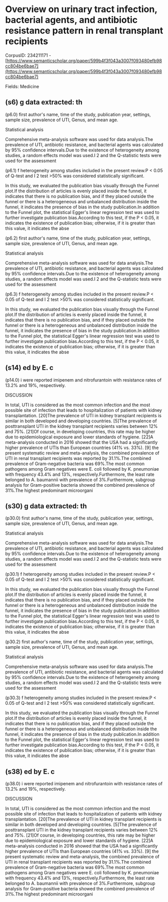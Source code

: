 # Overview on urinary tract infection, bacterial agents, and antibiotic resistance pattern in renal transplant recipients

CorpusID: 234211171 - [https://www.semanticscholar.org/paper/599b4f3f043a3007f093480efb98cc804be6bae7](https://www.semanticscholar.org/paper/599b4f3f043a3007f093480efb98cc804be6bae7)

Fields: Medicine

## (s6) g data extracted: th
(p6.0) first author's name, time of the study, publication year, settings, sample size, prevalence of UTI, Genus, and mean age.


Statistical analysis

Comprehensive meta-analysis software was used for data analysis.The prevalence of UTI, antibiotic resistance, and bacterial agents was calculated by 95% confidence intervals.Due to the existence of heterogeneity among studies, a random effects model was used.I 2 and the Q-statistic tests were used for the assessment

(p6.1) f heterogeneity among studies included in the present review.P < 0.05 of Q-test and I 2 test >50% was considered statistically significant.

In this study, we evaluated the publication bias visually through the Funnel plot.If the distribution of articles is evenly placed inside the funnel, it indicates that there is no publication bias, and if they placed outside the funnel or there is a heterogeneous and unbalanced distribution inside the funnel, it indicates the presence of bias in the study publication.In addition to the Funnel plot, the statistical Egger's linear regression test was used to further investigate publication bias.According to this test, if the P < 0.05, it indicates the existence of publication bias; otherwise, if it is greater than this value, it indicates the abse

(p6.2) first author's name, time of the study, publication year, settings, sample size, prevalence of UTI, Genus, and mean age.


Statistical analysis

Comprehensive meta-analysis software was used for data analysis.The prevalence of UTI, antibiotic resistance, and bacterial agents was calculated by 95% confidence intervals.Due to the existence of heterogeneity among studies, a random effects model was used.I 2 and the Q-statistic tests were used for the assessment

(p6.3) f heterogeneity among studies included in the present review.P < 0.05 of Q-test and I 2 test >50% was considered statistically significant.

In this study, we evaluated the publication bias visually through the Funnel plot.If the distribution of articles is evenly placed inside the funnel, it indicates that there is no publication bias, and if they placed outside the funnel or there is a heterogeneous and unbalanced distribution inside the funnel, it indicates the presence of bias in the study publication.In addition to the Funnel plot, the statistical Egger's linear regression test was used to further investigate publication bias.According to this test, if the P < 0.05, it indicates the existence of publication bias; otherwise, if it is greater than this value, it indicates the abse
## (s14) ed by E. c
(p14.0) i were reported imipenem and nitrofurantoin with resistance rates of 13.2% and 19%, respectively.


DISCUSSION

In total, UTI is considered as the most common infection and the most possible site of infection that leads to hospitalization of patients with kidney transplantation. [20]The prevalence of UTI in kidney transplant recipients is similar in both developed and developing countries. [5]The prevalence of posttransplant UTI in the kidney transplant recipients varies between 12% and 75%. [21]Of course, in developing countries, this rate may be higher due to epidemiological exposure and lower standards of hygiene. [22]A meta-analysis conducted in 2016 showed that the USA had a significantly higher prevalence of UTIs than European countries (41% vs. 33%). [9] the present systematic review and meta-analysis, the combined prevalence of UTI in renal transplant recipients was reported by 31.1%.The combined prevalence of Gram-negative bacteria was 69%.The most common pathogens among Gram negatives were E. coli followed by K. pneumoniae with frequency 43.4% and 13%, respectively.Furthermore, the least rate belonged to A. baumannii with prevalence of 3%.Furthermore, subgroup analysis for Gram-positive bacteria showed the combined prevalence of 31%.The highest predominant microorgani
## (s30) g data extracted: th
(p30.0) first author's name, time of the study, publication year, settings, sample size, prevalence of UTI, Genus, and mean age.


Statistical analysis

Comprehensive meta-analysis software was used for data analysis.The prevalence of UTI, antibiotic resistance, and bacterial agents was calculated by 95% confidence intervals.Due to the existence of heterogeneity among studies, a random effects model was used.I 2 and the Q-statistic tests were used for the assessment

(p30.1) f heterogeneity among studies included in the present review.P < 0.05 of Q-test and I 2 test >50% was considered statistically significant.

In this study, we evaluated the publication bias visually through the Funnel plot.If the distribution of articles is evenly placed inside the funnel, it indicates that there is no publication bias, and if they placed outside the funnel or there is a heterogeneous and unbalanced distribution inside the funnel, it indicates the presence of bias in the study publication.In addition to the Funnel plot, the statistical Egger's linear regression test was used to further investigate publication bias.According to this test, if the P < 0.05, it indicates the existence of publication bias; otherwise, if it is greater than this value, it indicates the abse

(p30.2) first author's name, time of the study, publication year, settings, sample size, prevalence of UTI, Genus, and mean age.


Statistical analysis

Comprehensive meta-analysis software was used for data analysis.The prevalence of UTI, antibiotic resistance, and bacterial agents was calculated by 95% confidence intervals.Due to the existence of heterogeneity among studies, a random effects model was used.I 2 and the Q-statistic tests were used for the assessment

(p30.3) f heterogeneity among studies included in the present review.P < 0.05 of Q-test and I 2 test >50% was considered statistically significant.

In this study, we evaluated the publication bias visually through the Funnel plot.If the distribution of articles is evenly placed inside the funnel, it indicates that there is no publication bias, and if they placed outside the funnel or there is a heterogeneous and unbalanced distribution inside the funnel, it indicates the presence of bias in the study publication.In addition to the Funnel plot, the statistical Egger's linear regression test was used to further investigate publication bias.According to this test, if the P < 0.05, it indicates the existence of publication bias; otherwise, if it is greater than this value, it indicates the abse
## (s38) ed by E. c
(p38.0) i were reported imipenem and nitrofurantoin with resistance rates of 13.2% and 19%, respectively.


DISCUSSION

In total, UTI is considered as the most common infection and the most possible site of infection that leads to hospitalization of patients with kidney transplantation. [20]The prevalence of UTI in kidney transplant recipients is similar in both developed and developing countries. [5]The prevalence of posttransplant UTI in the kidney transplant recipients varies between 12% and 75%. [21]Of course, in developing countries, this rate may be higher due to epidemiological exposure and lower standards of hygiene. [22]A meta-analysis conducted in 2016 showed that the USA had a significantly higher prevalence of UTIs than European countries (41% vs. 33%). [9] the present systematic review and meta-analysis, the combined prevalence of UTI in renal transplant recipients was reported by 31.1%.The combined prevalence of Gram-negative bacteria was 69%.The most common pathogens among Gram negatives were E. coli followed by K. pneumoniae with frequency 43.4% and 13%, respectively.Furthermore, the least rate belonged to A. baumannii with prevalence of 3%.Furthermore, subgroup analysis for Gram-positive bacteria showed the combined prevalence of 31%.The highest predominant microorgani
